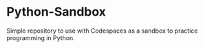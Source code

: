 # Python-Sandbox
Simple repository to use with Codespaces as a sandbox to practice programming in Python.
